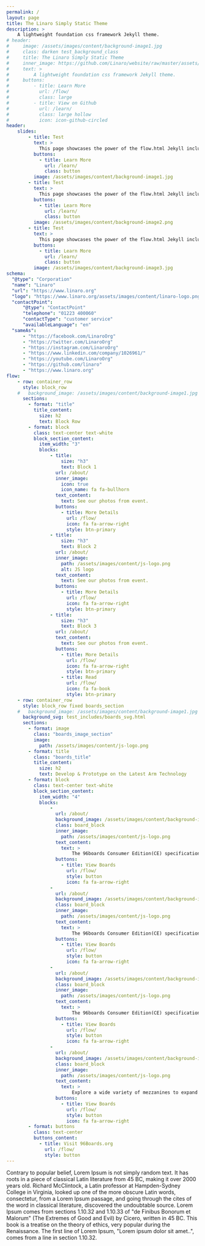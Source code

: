 ```yaml
---
permalink: /
layout: page
title: The Linaro Simply Static Theme
description: >
    A lightweight foundation css framework Jekyll theme.
# header:
#     image: /assets/images/content/background-image1.jpg
#     class: darken test_background_class
#     title: The Linaro Simply Static Theme
#     inner_image: https://github.com/Linaro/website/raw/master/assets/images/content/linaro-logo.png
#     text: >
#         A lightweight foundation css framework Jekyll theme.
#     buttons:
#         - title: Learn More
#           url: /flow/
#           class: large
#         - title: View on Github
#           url: /learn/
#           class: large hollow
#           icon: icon-github-circled
header:
    slides:
        - title: Test
          text: >
            This page showcases the power of the flow.html Jekyll include provided in this theme.
          buttons:
            - title: Learn More
              url: /learn/
              class: button
          image: /assets/images/content/background-image1.jpg
        - title: Test
          text: >
            This page showcases the power of the flow.html Jekyll include provided in this theme.
          buttons:
            - title: Learn More
              url: /learn/
              class: button
          image: /assets/images/content/background-image2.png
        - title: Test
          text: >
            This page showcases the power of the flow.html Jekyll include provided in this theme.
          buttons:
            - title: Learn More
              url: /learn/
              class: button
          image: /assets/images/content/background-image3.jpg
schema:
  "@type": "Corporation"
  "name": "Linaro"
  "url": "https://www.linaro.org"
  "logo": "https://www.linaro.org/assets/images/content/linaro-logo.png"
  "contactPoint":
      "@type": "ContactPoint"
      "telephone": "01223 400060"
      "contactType": "customer service"
      "availableLanguage": "en"
  "sameAs":
      - "https://facebook.com/LinaroOrg"
      - "https://twitter.com/LinaroOrg"
      - "https://instagram.com/LinaroOrg"
      - "https://www.linkedin.com/company/1026961/"
      - "https://youtube.com/LinaroOrg"
      - "https://github.com/linaro"
      - "https://www.linaro.org"
flow:
    - row: container_row
      style: block_row
    #   background_image: /assets/images/content/background-image1.jpg
      sections:
        - format: "title"
          title_content:
            size: h2
            text: Block Row
        - format: block
          class: text-center text-white
          block_section_content:
            item_width: "3"
            blocks:
                - title:
                    size: "h3"
                    text: Block 1
                  url: /about/
                  inner_image:
                    icon: true
                    icon_name: fa fa-bullhorn
                  text_content:
                    text: See our photos from event.
                  buttons:
                    - title: More Details
                      url: /flow/
                      icon: fa fa-arrow-right
                      style: btn-primary
                - title:
                    size: "h3"
                    text: Block 2
                  url: /about/
                  inner_image:
                    path: /assets/images/content/js-logo.png
                    alt: JS logo
                  text_content:
                    text: See our photos from event.
                  buttons:
                    - title: More Details
                      url: /flow/
                      icon: fa fa-arrow-right
                      style: btn-primary
                - title:
                    size: "h3"
                    text: Block 3
                  url: /about/
                  text_content:
                    text: See our photos from event.
                  buttons:
                    - title: More Details
                      url: /flow/
                      icon: fa fa-arrow-right
                      style: btn-primary
                    - title: Read
                      url: /flow/
                      icon: fa fa-book
                      style: btn-primary
    - row: container_row
      style: block_row fixed boards_section
    #   background_image: /assets/images/content/background-image1.jpg
      background_svg: test_includes/boards_svg.html
      sections:
        - format: image
          class: "boards_image_section"
          image:
            path: /assets/images/content/js-logo.png
        - format: title
          class: "boards_title"
          title_content:
            size: h2
            text: Develop & Prototype on the Latest Arm Technology
        - format: block
          class: text-center text-white
          block_section_content:
            item_width: "4"
            blocks:
                -
                  url: /about/
                  background_image: /assets/images/content/background-image1.jpg
                  class: board_block
                  inner_image:
                    path: /assets/images/content/js-logo.png
                  text_content:
                    text: >
                        The 96boards Consumer Edition(CE) specification targets the mobile, embedded and digital home segments.
                  buttons:
                    - title: View Boards
                      url: /flow/
                      style: button
                      icon: fa fa-arrow-right
                -
                  url: /about/
                  background_image: /assets/images/content/background-image1.jpg
                  class: board_block
                  inner_image:
                    path: /assets/images/content/js-logo.png
                  text_content:
                    text: >
                        The 96boards Consumer Edition(CE) specification targets the mobile, embedded and digital home segments.
                  buttons:
                    - title: View Boards
                      url: /flow/
                      style: button
                      icon: fa fa-arrow-right
                -
                  url: /about/
                  background_image: /assets/images/content/background-image1.jpg
                  class: board_block
                  inner_image:
                    path: /assets/images/content/js-logo.png
                  text_content:
                    text: >
                        The 96boards Consumer Edition(CE) specification targets the mobile, embedded and digital home segments.
                  buttons:
                    - title: View Boards
                      url: /flow/
                      style: button
                      icon: fa fa-arrow-right
                -
                  url: /about/
                  background_image: /assets/images/content/background-image1.jpg
                  class: board_block
                  inner_image:
                    path: /assets/images/content/js-logo.png
                  text_content:
                    text: >
                        Explore a wide variety of mezzanines to expand on your development experience.
                  buttons:
                    - title: View Boards
                      url: /flow/
                      style: button
                      icon: fa fa-arrow-right
        - format: buttons
          class: text-center
          buttons_content:
            - title: Visit 96Boards.org
              url: /flow/
              style: button
---
```

Contrary to popular belief, Lorem Ipsum is not simply random text. It has roots in a piece of classical Latin literature from 45 BC, making it over 2000 years old. Richard McClintock, a Latin professor at Hampden-Sydney College in Virginia, looked up one of the more obscure Latin words, consectetur, from a Lorem Ipsum passage, and going through the cites of the word in classical literature, discovered the undoubtable source. Lorem Ipsum comes from sections 1.10.32 and 1.10.33 of "de Finibus Bonorum et Malorum" (The Extremes of Good and Evil) by Cicero, written in 45 BC. This book is a treatise on the theory of ethics, very popular during the Renaissance. The first line of Lorem Ipsum, "Lorem ipsum dolor sit amet..", comes from a line in section 1.10.32.
